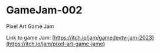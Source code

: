 # GameJam-002
Pixel Art Game Jam

Link to game Jam: [https://itch.io/jam/gamedevtv-jam-2023](https://itch.io/jam/pixel-art-game-jame)
